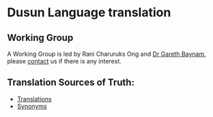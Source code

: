 # Dusun Language translation

## Working Group

A Working Group is led by Rani Charuruks Ong and [Dr Gareth Baynam](https://orcid.org/0000-0003-4920-9553), please [contact](../contact.md) us if there is any interest.

## Translation Sources of Truth:

- [Translations](https://github.com/obophenotype/hpo-translations/blob/main/babelon/hp-dtp.babelon.tsv)
- [Synonyms](https://github.com/obophenotype/hpo-translations/blob/main/babelon/hp-dtp.synonyms.tsv)
